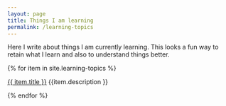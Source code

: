 ```yaml
---
layout: page
title: Things I am learning
permalink: /learning-topics
---
```


Here I write about things I am currently learning. This looks a fun way to retain what I learn and also to understand things better.

{% for item in site.learning-topics %}
  <p><a href="{{ item.url }}">{{ item.title }}</a> {{item.description }} </p>
{% endfor %}